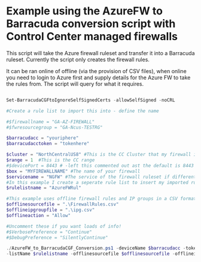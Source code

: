 
# Example using the AzureFW to Barracuda conversion script with Control Center managed firewalls

This script will take the Azure firewall ruleset and transfer it into a Barracuda ruleset. Currently the script only creates the firewall rules. 

It can be ran online of offline (via the provision of CSV files), when online you need to login to Azure first and supply details for the Azure FW to take the rules from. The script will query for what it requires.



```powershell

Set-BarracudaCGFtoIgnoreSelfSignedCerts -allowSelfSigned -noCRL

#Create a rule list to import this into - define the name

#$firewallname = "GA-AZ-FIREWALL"
#$fwresourcegroup = "GA-Ncus-TESTRG"

$barracudacc = "youriphere"
$barracudacctoken = "tokenhere"

$cluster = "NorthCentralUS8" #This is the CC Cluster that my firewall is managed in
$range = 1  #This is the CC range
#$devicePort = 8443 # -left this commented out ast the default is 8443
$box = "MYFIREWALLNAME" #The name of your firewall
$servicename = "NGFW" #The service of the firewall ruleset if different. 
#In this example I create a seperate rule list to insert my imported rules into. I could remove the -listname $rulelist name below and write direct to the main firewall ruleset.
$rulelistname = "AzureFWRul" 

#This example uses offline firewall rules and IP groups in a CSV format
$offlinesourcefile = ".\FirewallRules.csv"
$offlineipgroupfile = ".\ipg.csv"
$offlineaction = "Allow"

#Uncomment these if you want loads of info!
#$VerbosePreference = "Continue"
#$DebugPreference = "SilentlyContinue"

./AzureFW_to_BarracudaCGF_Conversion.ps1 -deviceName $barracudacc -token $barracudacctoken -range $range -cluster $cluster -serviceName $servicename -box $box `
-listName $rulelistname -offlinesourcefile $offlinesourcefile -offlineipgroupfile $offlineipgroupfile -offlineaction Allow -removeduplicates $true 

```